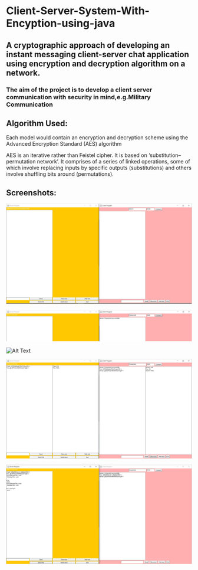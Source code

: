 # Client-Server-System-With-Encyption-using-java

## A cryptographic approach of developing an instant messaging client-server chat application using encryption and decryption algorithm on a network.

### The aim of the project is to develop a client server communication with security in mind,e.g.Military Communication
 
## Algorithm Used:
Each model would contain an encryption and decryption scheme using the Advanced Encryption Standard (AES) algorithm

AES is an iterative rather than Feistel cipher. It is based on
‘substitution–permutation network’. It comprises of a series of linked operations, some of which involve replacing inputs by specific outputs (substitutions) and others involve shuffling bits around (permutations).

## Screenshots:

![Alt Text](https://github.com/pritivasekar/Client-Server-System-with-Encrption-using-java/blob/main/Screenshots/beforeconnect.JPG)

![Alt Text](https://github.com/pritivasekar/Client-Server-System-with-Encrption-using-java/blob/main/Screenshots/afterconnection.JPG)

![Alt Text](https://github.com/pritivasekar/Client-Server-System-with-Encrption-using-java/blob/main/Screenshots/encryption.JPG)

![Alt Text](https://github.com/pritivasekar/Client-Server-System-with-Encrption-using-java/blob/main/Screenshots/decryption.JPG)

![Alt Text](https://github.com/pritivasekar/Client-Server-System-with-Encrption-using-java/blob/main/Screenshots/file.JPG)
